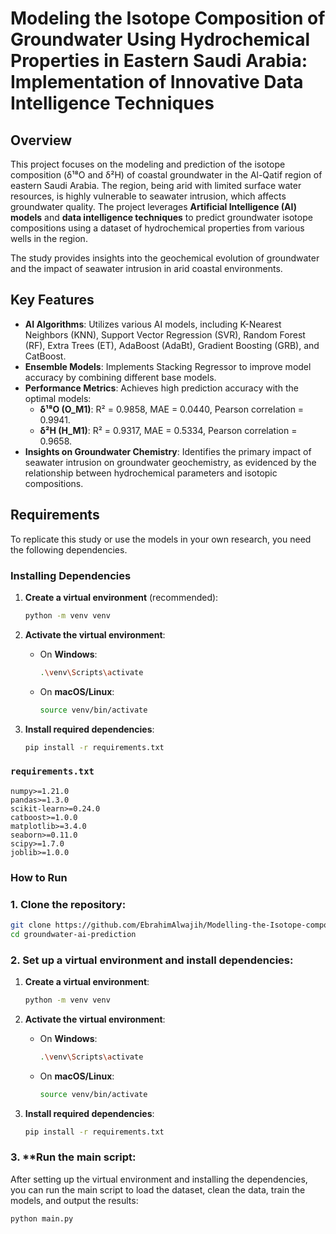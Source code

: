 # Modeling the Isotope Composition of Groundwater Using Hydrochemical Properties in Eastern Saudi Arabia: Implementation of Innovative Data Intelligence Techniques

## Overview

This project focuses on the modeling and prediction of the isotope composition (δ¹⁸O and δ²H) of coastal groundwater in the Al-Qatif region of eastern Saudi Arabia. The region, being arid with limited surface water resources, is highly vulnerable to seawater intrusion, which affects groundwater quality. The project leverages **Artificial Intelligence (AI) models** and **data intelligence techniques** to predict groundwater isotope compositions using a dataset of hydrochemical properties from various wells in the region.

The study provides insights into the geochemical evolution of groundwater and the impact of seawater intrusion in arid coastal environments.

## Key Features

- **AI Algorithms**: Utilizes various AI models, including K-Nearest Neighbors (KNN), Support Vector Regression (SVR), Random Forest (RF), Extra Trees (ET), AdaBoost (AdaBt), Gradient Boosting (GRB), and CatBoost.
- **Ensemble Models**: Implements Stacking Regressor to improve model accuracy by combining different base models.
- **Performance Metrics**: Achieves high prediction accuracy with the optimal models:
  - **δ¹⁸O (O_M1)**: R² = 0.9858, MAE = 0.0440, Pearson correlation = 0.9941.
  - **δ²H (H_M1)**: R² = 0.9317, MAE = 0.5334, Pearson correlation = 0.9658.
- **Insights on Groundwater Chemistry**: Identifies the primary impact of seawater intrusion on groundwater geochemistry, as evidenced by the relationship between hydrochemical parameters and isotopic compositions.

## Requirements

To replicate this study or use the models in your own research, you need the following dependencies.

### Installing Dependencies

1. **Create a virtual environment** (recommended):
    ```bash
    python -m venv venv
    ```

2. **Activate the virtual environment**:

    - On **Windows**:
        ```bash
        .\venv\Scripts\activate
        ```
    - On **macOS/Linux**:
        ```bash
        source venv/bin/activate
        ```

3. **Install required dependencies**:
    ```bash
    pip install -r requirements.txt
    ```

### `requirements.txt`

```plaintext
numpy>=1.21.0
pandas>=1.3.0
scikit-learn>=0.24.0
catboost>=1.0.0
matplotlib>=3.4.0
seaborn>=0.11.0
scipy>=1.7.0
joblib>=1.0.0
```


### How to Run

### 1. Clone the repository:

```bash
git clone https://github.com/EbrahimAlwajih/Modelling-the-Isotope-composition-of-Groundwater-using-Hydrochemical-properties-in-eastern-KSA.git
cd groundwater-ai-prediction
```
### 2. Set up a virtual environment and install dependencies:

1. **Create a virtual environment**:
    ```bash
    python -m venv venv
    ```

2. **Activate the virtual environment**:
    - On **Windows**:
        ```bash
        .\venv\Scripts\activate
        ```
    - On **macOS/Linux**:
        ```bash
        source venv/bin/activate
        ```

3. **Install required dependencies**:
    ```bash
    pip install -r requirements.txt
    ```

### 3. **Run the main script:

After setting up the virtual environment and installing the dependencies, you can run the main script to load the dataset, clean the data, train the models, and output the results:

```bash
python main.py
